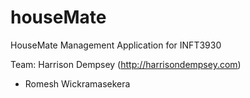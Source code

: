 houseMate
=========

HouseMate Management Application for INFT3930

Team:
Harrison Dempsey (http://harrisondempsey.com)

- Romesh Wickramasekera
